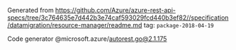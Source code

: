 Generated from https://github.com/Azure/azure-rest-api-specs/tree/3c764635e7d442b3e74caf593029fcd440b3ef82//specification/datamigration/resource-manager/readme.md tag: `package-2018-04-19`

Code generator @microsoft.azure/autorest.go@2.1.175


